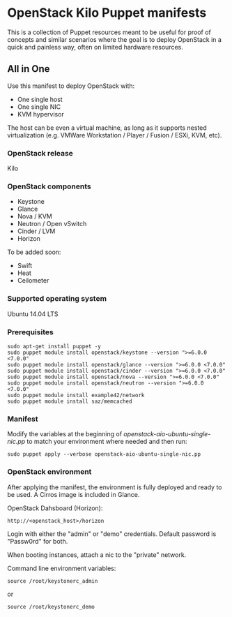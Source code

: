 OpenStack Kilo Puppet manifests
===============================

This is a collection of Puppet resources meant to be useful for proof of
concepts and similar scenarios where the goal is to deploy OpenStack in a
quick and painless way, often on limited hardware resources.

All in One
----------

Use this manifest to deploy OpenStack with:

* One single host
* One single NIC
* KVM hypervisor

The host can be even a virtual machine, as long as it supports nested
virtualization (e.g. VMWare Workstation / Player / Fusion / ESXi, KVM, etc).

### OpenStack release

Kilo

### OpenStack components

* Keystone
* Glance
* Nova / KVM
* Neutron / Open vSwitch
* Cinder / LVM
* Horizon

To be added soon:

* Swift
* Heat
* Ceilometer

### Supported operating system

Ubuntu 14.04 LTS

### Prerequisites

    sudo apt-get install puppet -y
    sudo puppet module install openstack/keystone --version ">=6.0.0 <7.0.0"
    sudo puppet module install openstack/glance --version ">=6.0.0 <7.0.0"
    sudo puppet module install openstack/cinder --version ">=6.0.0 <7.0.0"
    sudo puppet module install openstack/nova --version ">=6.0.0 <7.0.0"
    sudo puppet module install openstack/neutron --version ">=6.0.0 <7.0.0"
    sudo puppet module install example42/network
    sudo puppet module install saz/memcached

### Manifest

Modify the variables at the beginning of _openstack-aio-ubuntu-single-nic.pp_
to match your environment where needed and then run:

    sudo puppet apply --verbose openstack-aio-ubuntu-single-nic.pp

### OpenStack environment

After applying the manifest, the environment is fully deployed and ready to be
used. A Cirros image is included in Glance.

OpenStack Dahsboard (Horizon):

    http://<openstack_host>/horizon

Login with either the "admin" or "demo" credentials. Default password is
"Passw0rd" for both.

When booting instances, attach a nic to the "private" network.

Command line environment variables:

    source /root/keystonerc_admin

or

    source /root/keystonerc_demo

